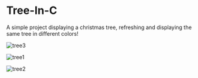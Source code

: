 # Tree-In-C
A simple project displaying a christmas tree, refreshing and displaying the same tree in different colors!


![tree3](https://user-images.githubusercontent.com/101247386/213912360-6d2094a4-2839-4c72-ba12-fdaf0826a2b1.png)

![tree1](https://user-images.githubusercontent.com/101247386/213912361-881d89a8-dcc6-4f75-91e0-a19de4e3bbf7.png)

![tree2](https://user-images.githubusercontent.com/101247386/213912363-b65f87de-f5e7-479c-b92b-92538c7e9390.png)

